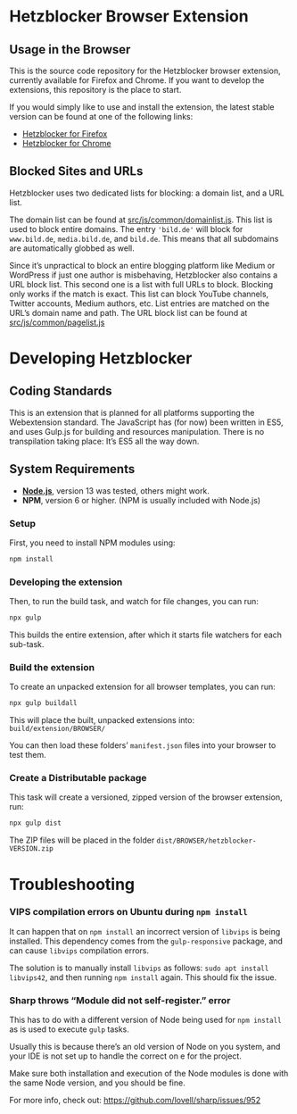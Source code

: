 # Hetzblocker Browser Extension

## Usage in the Browser

This is the source code repository for the Hetzblocker browser extension,
currently available for Firefox and Chrome. If you want to develop the
extensions, this repository is the place to start.

If you would simply like to use and install the extension, the latest stable
version can be found at one of the following links:

  - [Hetzblocker for Firefox](https://addons.mozilla.org/en-US/firefox/addon/hetzblocker/)
  - [Hetzblocker for Chrome](https://chrome.google.com/webstore/detail/hetzblocker/mhmohgpdkkegialpboobiebjjhgjabii)

## Blocked Sites and URLs

Hetzblocker uses two dedicated lists for blocking: a domain list, and a URL list.

The domain list can be found at [src/js/common/domainlist.js](https://github.com/marklindhout/hetzblocker/blob/master/src/js/common/domainlist.js).
This list is used to block entire domains.
The entry `'bild.de'` will block for `www.bild.de`, `media.bild.de`, and `bild.de`.
This means that all subdomains are automatically globbed as well.

Since it’s unpractical to block an entire blogging platform like Medium or WordPress if just one author is misbehaving, Hetzblocker also contains a URL block list.
This second one is a list with full URLs to block. Blocking only works if the match is exact.
This list can block YouTube channels, Twitter accounts, Medium authors, etc.
List entries are matched on the URL’s domain name and path.
The URL block list can be found at [src/js/common/pagelist.js](https://github.com/marklindhout/hetzblocker/blob/master/src/js/common/pagelist.js)

# Developing Hetzblocker

## Coding Standards

This is an extension that is planned for all platforms supporting the Webextension standard.
The JavaScript has (for now) been written in ES5, and uses Gulp.js for building and resources manipulation.
There is no transpilation taking place: It’s ES5 all the way down.

## System Requirements

  - **[Node.js](https://nodejs.org/)**, version 13 was tested, others might work.
  - **NPM**, version 6 or higher. (NPM is usually included with Node.js)

### Setup
First, you need to install NPM modules using:
```bash
npm install
```

### Developing the extension
Then, to run the build task, and watch for file changes, you can run:
```bash
npx gulp
```
This builds the entire extension, after which it starts file watchers for each
sub-task.

### Build the extension
To create an unpacked extension for all browser templates, you can run:

```bash
npx gulp buildall
```

This will place the built, unpacked extensions into: `build/extension/BROWSER/`

You can then load these folders’ `manifest.json` files into your browser to test them.

### Create a Distributable package

This task will create a versioned, zipped version of the browser extension, run:

```bash
npx gulp dist
```

The ZIP files will be placed in the folder `dist/BROWSER/hetzblocker-VERSION.zip`

# Troubleshooting

### VIPS compilation errors on Ubuntu during `npm install`

It can happen that on `npm install` an incorrect version of `libvips` is being
installed. This dependency comes from the `gulp-responsive` package, and can
cause `libvips` compilation errors.

The solution is to manually install `libvips` as follows: `sudo apt install libvips42`,
and then running `npm install` again. This should fix the issue.

### Sharp throws “Module did not self-register.” error

This has to do with a different version of Node being used for `npm install` as is used to execute `gulp` tasks.

Usually this is because there’s an old version of Node on you system, and your IDE is not set up to handle the correct on e for the project.

Make sure both installation and execution of the Node modules is done with the same Node version, and you should be fine.

For more info, check out: https://github.com/lovell/sharp/issues/952 
